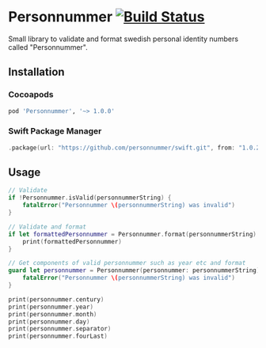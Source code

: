 # Personnummer [![Build Status](https://github.com/personnummer/swift/workflows/build/badge.svg)](https://github.com/personnummer/swift/actions)

Small library to validate and format swedish personal identity numbers called "Personnummer".

## Installation

### Cocoapods

```ruby
pod 'Personnummer', '~> 1.0.0'
```

### Swift Package Manager

```swift
.package(url: "https://github.com/personnummer/swift.git", from: "1.0.2")
```

## Usage

```swift
// Validate
if !Personnummer.isValid(personnummerString) {
    fatalError("Personnummer \(personnummerString) was invalid")
}

// Validate and format
if let formattedPersonnummer = Personnummer.format(personnummerString) {
    print(formattedPersonnummer)
}

// Get components of valid personnummer such as year etc and format
guard let personnummer = Personnummer(personnummer: personnummerString) {
    fatalError("Personnummer \(personnummerString) was invalid")
}

print(personnummer.century)
print(personnummer.year)
print(personnummer.month)
print(personnummer.day)
print(personnummer.separator)
print(personnummer.fourLast)
```
